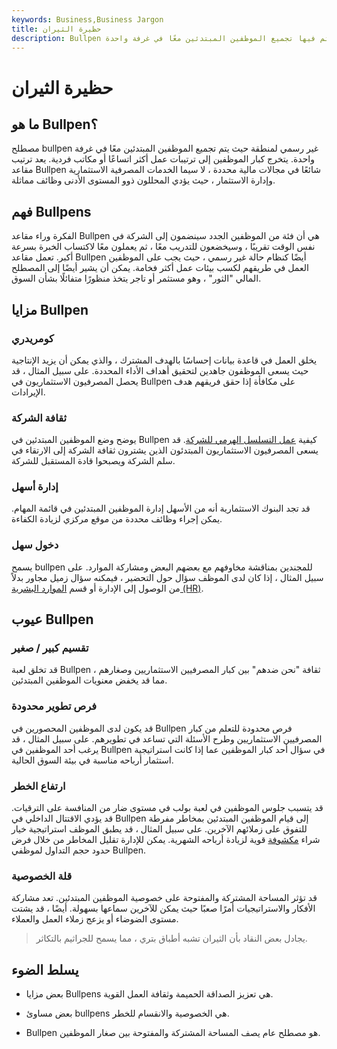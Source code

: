```yaml
---
keywords: Business,Business Jargon
title: حظيرة الثيران
description: Bullpen هو مصطلح عام يُعطى للمنطقة التي يتم فيها تجميع الموظفين المبتدئين معًا في غرفة واحدة.
---
```


# حظيرة الثيران
## ما هو Bullpen؟

مصطلح bullpen غير رسمي لمنطقة حيث يتم تجميع الموظفين المبتدئين معًا في غرفة واحدة. يتخرج كبار الموظفين إلى ترتيبات عمل أكثر اتساعًا أو مكاتب فردية. يعد ترتيب مقاعد Bullpen شائعًا في مجالات مالية محددة ، لا سيما الخدمات المصرفية الاستثمارية وإدارة الاستثمار ، حيث يؤدي المحللون ذوو المستوى الأدنى وظائف مماثلة.

## فهم Bullpens

الفكرة وراء مقاعد Bullpen هي أن فئة من الموظفين الجدد سينضمون إلى الشركة في نفس الوقت تقريبًا ، وسيخضعون للتدريب معًا ، ثم يعملون معًا لاكتساب الخبرة بسرعة أكبر. تعمل مقاعد Bullpen أيضًا كنظام حالة غير رسمي ، حيث يجب على الموظفين العمل في طريقهم لكسب بيئات عمل أكثر فخامة. يمكن أن يشير أيضًا إلى المصطلح المالي "الثور" ، وهو مستثمر أو تاجر يتخذ منظورًا متفائلًا بشأن السوق.

## مزايا Bullpen

### كومريدري

يخلق العمل في قاعدة بيانات إحساسًا بالهدف المشترك ، والذي يمكن أن يزيد الإنتاجية حيث يسعى الموظفون جاهدين لتحقيق أهداف الأداء المحددة. على سبيل المثال ، قد يحصل المصرفيون الاستثماريون في Bullpen على مكافأة إذا حقق فريقهم هدف الإيرادات.

### ثقافة الشركة

يوضح وضع الموظفين المبتدئين في Bullpen كيفية [عمل التسلسل الهرمي للشركة](/corporate-hierarchy). قد يسعى المصرفيون الاستثماريون المبتدئون الذين يشترون ثقافة الشركة إلى الارتقاء في سلم الشركة ويصبحوا قادة المستقبل للشركة.

### إدارة أسهل

قد تجد البنوك الاستثمارية أنه من الأسهل إدارة الموظفين المبتدئين في قائمة المهام. يمكن إجراء وظائف محددة من موقع مركزي لزيادة الكفاءة.

### دخول سهل

يسمح bullpen للمجندين بمناقشة مخاوفهم مع بعضهم البعض ومشاركة الموارد. على سبيل المثال ، إذا كان لدى الموظف سؤال حول التحضير ، فيمكنه سؤال زميل مجاور بدلاً من الوصول إلى الإدارة أو قسم [الموارد البشرية (HR)](/humanresources).

## عيوب Bullpen

### تقسيم كبير / صغير

قد تخلق لعبة Bullpen ثقافة "نحن ضدهم" بين كبار المصرفيين الاستثماريين وصغارهم ، مما قد يخفض معنويات الموظفين المبتدئين.

### فرص تطوير محدودة

قد يكون لدى الموظفين المحصورين في Bullpen فرص محدودة للتعلم من كبار المصرفيين الاستثماريين وطرح الأسئلة التي تساعد في تطويرهم. على سبيل المثال ، قد يرغب أحد الموظفين في Bullpen في سؤال أحد كبار الموظفين عما إذا كانت استراتيجية استثمار أرباحه مناسبة في بيئة السوق الحالية.

### ارتفاع الخطر

قد يتسبب جلوس الموظفين في لعبة بولب في مستوى ضار من المنافسة على الترقيات. قد يؤدي الاقتتال الداخلي في Bullpen إلى قيام الموظفين المبتدئين بمخاطر مفرطة للتفوق على زملائهم الآخرين. على سبيل المثال ، قد يطبق الموظف استراتيجية خيار شراء [مكشوفة](/nakedcall) قوية لزيادة أرباحه الشهرية. يمكن للإدارة تقليل المخاطر من خلال فرض حدود حجم التداول لموظفي Bullpen.

### قلة الخصوصية

قد تؤثر المساحة المشتركة والمفتوحة على خصوصية الموظفين المبتدئين. تعد مشاركة الأفكار والاستراتيجيات أمرًا صعبًا حيث يمكن للآخرين سماعها بسهولة. أيضًا ، قد يشتت مستوى الضوضاء أو يزعج زملاء العمل والعملاء.

> يجادل بعض النقاد بأن الثيران تشبه أطباق بتري ، مما يسمح للجراثيم بالتكاثر.

>

## يسلط الضوء

- بعض مزايا Bullpens هي تعزيز الصداقة الحميمة وثقافة العمل القوية.

- بعض مساوئ bullpens هي الخصوصية والانقسام للخطر.

- Bullpen هو مصطلح عام يصف المساحة المشتركة والمفتوحة بين صغار الموظفين.

